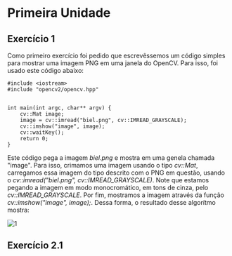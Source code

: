 # Primeira Unidade

## Exercício 1

Como primeiro exercício foi pedido que escrevêssemos um código simples para mostrar uma imagem PNG em uma janela do OpenCV. Para isso, foi usado este código abaixo:

```
#include <iostream>
#include "opencv2/opencv.hpp"


int main(int argc, char** argv) {
	cv::Mat image;
	image = cv::imread("biel.png", cv::IMREAD_GRAYSCALE);
	cv::imshow("image", image);
	cv::waitKey();
	return 0;
}
```

Este código pega a imagem *biel.png* e mostra em uma genela chamada "image". Para isso, crimamos uma imagem usando o tipo *cv::Mat*, carregamos essa imagem do tipo descrito com o PNG em questão, usando o *cv::imread("biel.png", cv::IMREAD_GRAYSCALE)*. Note que estamos pegando a imagem em modo monocromático, em tons de cinza, pelo *cv::IMREAD_GRAYSCALE*. Por fim, mostramos a imagem através da função *cv::imshow("image", image);*. Dessa forma, o resultado desse algorítmo mostra:

![1](https://user-images.githubusercontent.com/48588172/145676678-9af82952-1cd0-484e-9a14-e12aeac36e7a.png)

## Exercício 2.1
